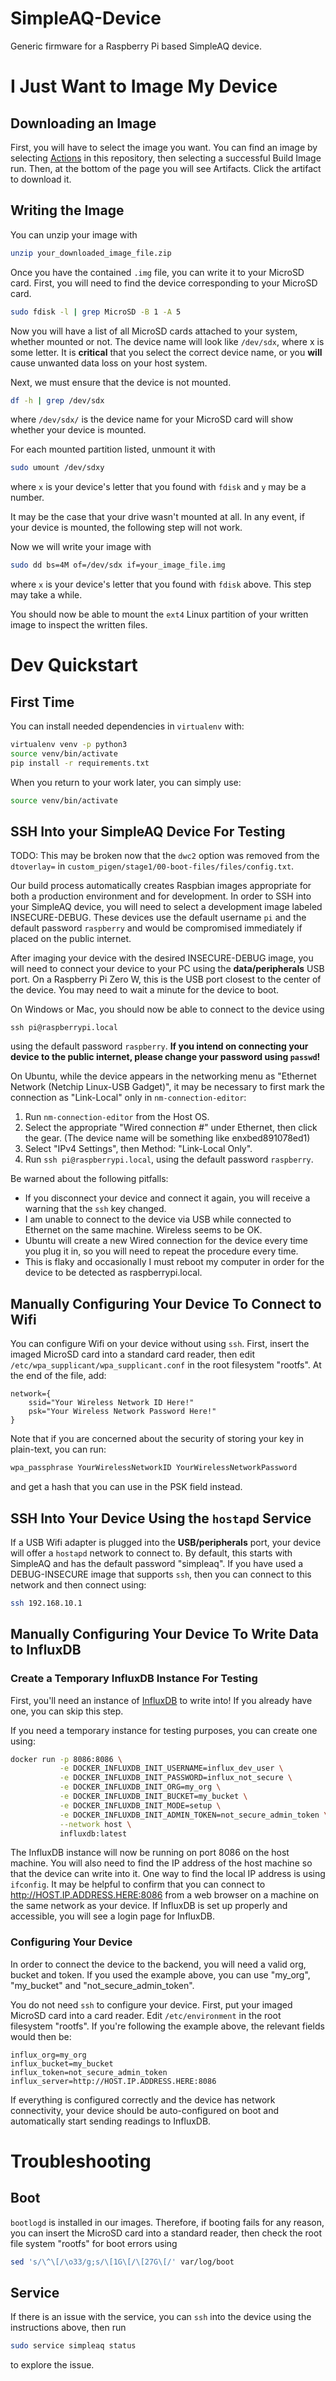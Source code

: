 # SimpleAQ-Device

Generic firmware for a Raspberry Pi based SimpleAQ device.

# I Just Want to Image My Device

## Downloading an Image

First, you will have to select the image you want.
You can find an image by selecting [Actions](/actions) in this repository, then selecting a successful Build Image run.
Then, at the bottom of the page you will see Artifacts.
Click the artifact to download it.

## Writing the Image

You can unzip your image with
```bash
unzip your_downloaded_image_file.zip
```

Once you have the contained `.img` file, you can write it to your MicroSD card.
First, you will need to find the device corresponding to your MicroSD card.
```bash
sudo fdisk -l | grep MicroSD -B 1 -A 5
```

Now you will have a list of all MicroSD cards attached to your system, whether mounted or not.
The device name will look like `/dev/sdx`, where x is some letter.
It is **critical** that you select the correct device name, or you **will** cause unwanted data loss on your host system.

Next, we must ensure that the device is not mounted.
```bash
df -h | grep /dev/sdx
```
where `/dev/sdx/` is the device name for your MicroSD card will show whether your device is mounted.

For each mounted partition listed, unmount it with
```bash
sudo umount /dev/sdxy
```
where `x` is your device's letter that you found with `fdisk` and `y` may be a number.

It may be the case that your drive wasn't mounted at all.
In any event, if your device is mounted, the following step will not work.

Now we will write your image with
```bash
sudo dd bs=4M of=/dev/sdx if=your_image_file.img 
```
where `x` is your device's letter that you found with `fdisk` above.
This step may take a while.

You should now be able to mount the `ext4` Linux partition of your written image to inspect the written files.

# Dev Quickstart

## First Time

You can install needed dependencies in `virtualenv` with:
```bash
virtualenv venv -p python3
source venv/bin/activate
pip install -r requirements.txt
```

When you return to your work later, you can simply use:
```bash
source venv/bin/activate
```
## SSH Into your SimpleAQ Device For Testing

TODO:  This may be broken now that the `dwc2` option was removed from the `dtoverlay=` in `custom_pigen/stage1/00-boot-files/files/config.txt`.

Our build process automatically creates Raspbian images appropriate for both a production environment and for development.
In order to SSH into your SimpleAQ device, you will need to select a development image labeled INSECURE-DEBUG.
These devices use the default username `pi` and the default password `raspberry` and would be compromised immediately if placed on the public internet.

After imaging your device with the desired INSECURE-DEBUG image, you will need to connect your device to your PC using the **data/peripherals** USB port.
On a Raspberry Pi Zero W, this is the USB port closest to the center of the device.
You may need to wait a minute for the device to boot.

On Windows or Mac, you should now be able to connect to the device using
```
ssh pi@raspberrypi.local
```
using the default password `raspberry`.
**If you intend on connecting your device to the public internet, please change your password using `passwd`!**

On Ubuntu, while the device appears in the networking menu as "Ethernet Network (Netchip Linux-USB Gadget)", it may be necessary to first mark the connection as "Link-Local" only in `nm-connection-editor`:
1. Run `nm-connection-editor` from the Host OS.
2. Select the appropriate "Wired connection #" under Ethernet, then click the gear. (The device name will be something like enxbed891078ed1)
3. Select "IPv4 Settings", then Method: "Link-Local Only".
4. Run `ssh pi@raspberrypi.local`, using the default password `raspberry`.

Be warned about the following pitfalls:
- If you disconnect your device and connect it again, you will receive a warning that the `ssh` key changed.
- I am unable to connect to the device via USB while connected to Ethernet on the same machine.  Wireless seems to be OK.
- Ubuntu will create a new Wired connection for the device every time you plug it in, so you will need to repeat the procedure every time.
- This is flaky and occasionally I must reboot my computer in order for the device to be detected as raspberrypi.local.

## Manually Configuring Your Device To Connect to Wifi

You can configure Wifi on your device without using `ssh`.
First, insert the imaged MicroSD card into a standard card reader, then edit `/etc/wpa_supplicant/wpa_supplicant.conf` in the root filesystem "rootfs".
At the end of the file, add:

```
network={
    ssid="Your Wireless Network ID Here!"
    psk="Your Wireless Network Password Here!"
}
```

Note that if you are concerned about the security of storing your key in plain-text, you can run:
```bash
wpa_passphrase YourWirelessNetworkID YourWirelessNetworkPassword
```
and get a hash that you can use in the PSK field instead.

## SSH Into Your Device Using the `hostapd` Service

If a USB Wifi adapter is plugged into the **USB/peripherals** port, your device will offer a `hostapd` network to connect to.
By default, this starts with SimpleAQ and has the default password "simpleaq".
If you have used a DEBUG-INSECURE image that supports `ssh`, then you can connect to this network and then connect using:

```bash
ssh 192.168.10.1
```

## Manually Configuring Your Device To Write Data to InfluxDB

### Create a Temporary InfluxDB Instance For Testing

First, you'll need an instance of [InfluxDB](https://github.com/influxdata/influxdb) to write into!
If you already have one, you can skip this step.

If you need a temporary instance for testing purposes, you can create one using:
```bash
docker run -p 8086:8086 \
           -e DOCKER_INFLUXDB_INIT_USERNAME=influx_dev_user \
           -e DOCKER_INFLUXDB_INIT_PASSWORD=influx_not_secure \
           -e DOCKER_INFLUXDB_INIT_ORG=my_org \
           -e DOCKER_INFLUXDB_INIT_BUCKET=my_bucket \
           -e DOCKER_INFLUXDB_INIT_MODE=setup \
           -e DOCKER_INFLUXDB_INIT_ADMIN_TOKEN=not_secure_admin_token \
           --network host \
           influxdb:latest
```

The InfluxDB instance will now be running on port 8086 on the host machine.
You will also need to find the IP address of the host machine so that the device can write into it.
One way to find the local IP address is using `ifconfig`.
It may be helpful to confirm that you can connect to http://HOST.IP.ADDRESS.HERE:8086 from a web browser on a machine on the same network as your device.
If InfluxDB is set up properly and accessible, you will see a login page for InfluxDB.

### Configuring Your Device

In order to connect the device to the backend, you will need a valid org, bucket and token.
If you used the example above, you can use "my\_org", "my\_bucket" and "not\_secure\_admin\_token".

You do not need `ssh` to configure your device.
First, put your imaged MicroSD card into a card reader.
Edit `/etc/environment` in the root filesystem "rootfs".
If you're following the example above, the relevant fields would then be:
```
influx_org=my_org
influx_bucket=my_bucket
influx_token=not_secure_admin_token
influx_server=http://HOST.IP.ADDRESS.HERE:8086
```

If everything is configured correctly and the device has network connectivity, your device should be auto-configured on boot and automatically start sending readings to InfluxDB.

# Troubleshooting

## Boot

`bootlogd` is installed in our images.
Therefore, if booting fails for any reason, you can insert the MicroSD card into a standard reader, then check the root file system "rootfs" for boot errors using

```bash
sed 's/\^\[/\o33/g;s/\[1G\[/\[27G\[/' var/log/boot
```

## Service

If there is an issue with the service, you can `ssh` into the device using the instructions above, then run

```bash
sudo service simpleaq status
```

to explore the issue.
